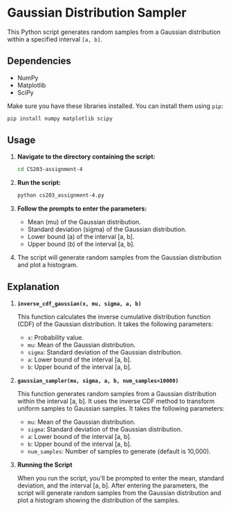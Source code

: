 # Gaussian Distribution Sampler

This Python script generates random samples from a Gaussian distribution within a specified interval `[a, b]`.

## Dependencies

- NumPy
- Matplotlib
- SciPy

Make sure you have these libraries installed. You can install them using `pip`:

```bash
pip install numpy matplotlib scipy
```
## Usage

1. **Navigate to the directory containing the script:**

    ```bash
    cd CS203-assignment-4
    ```

2. **Run the script:**

    ```bash
    python cs203_assignment-4.py
    ```

3. **Follow the prompts to enter the parameters:**

    - Mean (mu) of the Gaussian distribution.
    - Standard deviation (sigma) of the Gaussian distribution.
    - Lower bound (a) of the interval [a, b].
    - Upper bound (b) of the interval [a, b].

5. The script will generate random samples from the Gaussian distribution and plot a histogram.

## Explanation

1. **`inverse_cdf_gaussian(x, mu, sigma, a, b)`**

    This function calculates the inverse cumulative distribution function (CDF) of the Gaussian distribution. It takes the following parameters:
    
    - `x`: Probability value.
    - `mu`: Mean of the Gaussian distribution.
    - `sigma`: Standard deviation of the Gaussian distribution.
    - `a`: Lower bound of the interval [a, b].
    - `b`: Upper bound of the interval [a, b].

2. **`gaussian_sampler(mu, sigma, a, b, num_samples=10000)`**

    This function generates random samples from a Gaussian distribution within the interval [a, b]. It uses the inverse CDF method to transform uniform samples to Gaussian samples. It takes the following parameters:
    
    - `mu`: Mean of the Gaussian distribution.
    - `sigma`: Standard deviation of the Gaussian distribution.
    - `a`: Lower bound of the interval [a, b].
    - `b`: Upper bound of the interval [a, b].
    - `num_samples`: Number of samples to generate (default is 10,000).

3. **Running the Script**

    When you run the script, you'll be prompted to enter the mean, standard deviation, and the interval [a, b]. After entering the parameters, the script will generate random samples from the Gaussian distribution and plot a histogram showing the distribution of the samples.
